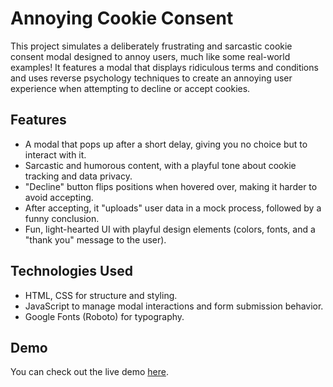 # Annoying Cookie Consent

This project simulates a deliberately frustrating and sarcastic cookie consent modal designed to annoy users, much like some real-world examples! It features a modal that displays ridiculous terms and conditions and uses reverse psychology techniques to create an annoying user experience when attempting to decline or accept cookies.

## Features
- A modal that pops up after a short delay, giving you no choice but to interact with it.
- Sarcastic and humorous content, with a playful tone about cookie tracking and data privacy.
- "Decline" button flips positions when hovered over, making it harder to avoid accepting.
- After accepting, it "uploads" user data in a mock process, followed by a funny conclusion.
- Fun, light-hearted UI with playful design elements (colors, fonts, and a "thank you" message to the user).

## Technologies Used
- HTML, CSS for structure and styling.
- JavaScript to manage modal interactions and form submission behavior.
- Google Fonts (Roboto) for typography.

## Demo
You can check out the live demo [here](https://gregoiregeoffroy.github.io/annoying-cookie-consent/).
